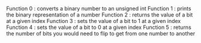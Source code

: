 Function 0 : converts a binary number to an unsigned int
Function 1 : prints the binary representation of a number
Function 2 : returns the value of a bit at a given index
Function 3 : sets the value of a bit to 1 at a given index
Function 4 : sets the value of a bit to 0 at a given index
Function 5 : returns the number of bits you would need to flip to get from one number to another